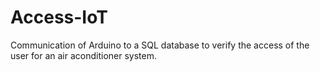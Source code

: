 # Access-IoT
Communication of Arduino to a SQL database to verify the access of the user for an air aconditioner system.
